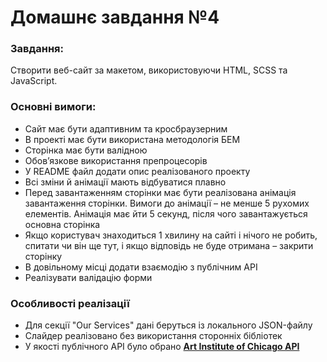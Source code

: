 # Домашнє завдання №4

### Завдання:

Створити веб-сайт за макетом, використовуючи HTML, SCSS та JavaScript.

### Основні вимоги:

- Сайт має бути адаптивним та кросбраузерним
- В проекті має бути використана методологія БЕМ
- Сторінка має бути валідною
- Обов’язкове використання препроцесорів
- У README файл додати опис реалізованого проекту
- Всі зміни й анімації мають відбуватися плавно
- Перед завантаженням сторінки має бути реалізована анімація
завантаження сторінки. Вимоги до анімації – не менше 5 рухомих
елементів. Анімація має йти 5 секунд, після чого завантажується основна
сторінка
- Якщо користувач знаходиться 1 хвилину на сайті і нічого не робить,
спитати чи він ще тут, і якщо відповідь не буде отримана – закрити
сторінку
- В довільному місці додати взаємодію з публічним API
- Реалізувати валідацію форми

### Особливості реалізації

- Для секції "Our Services" дані беруться із локального JSON-файлу
- Слайдер реалізовано без використання сторонніх бібліотек
- У якості публічного API було обрано [**Art Institute of Chicago API**](https://api.artic.edu/docs/)
